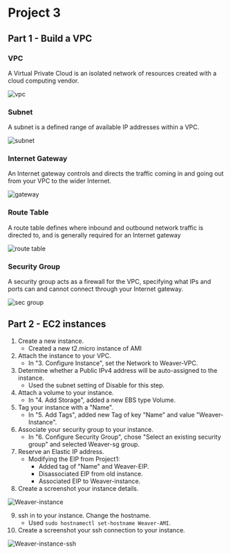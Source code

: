 # Project 3

## Part 1 - Build a VPC

### VPC

A Virtual Private Cloud is an isolated network of resources created with a cloud computing vendor.

![vpc](img/01-vpc.png)

### Subnet

A subnet is a defined range of available IP addresses within a VPC.

![subnet](img/02-subnet.png)

### Internet Gateway

An Internet gateway controls and directs the traffic coming in and going out from your VPC to the wider Internet.

![gateway](img/03-gateway.png)

### Route Table

A route table defines where inbound and outbound network traffic is directed to, and is generally required for an Internet gateway

![route table](img/04-routetable.png)

### Security Group

A security group acts as a firewall for the VPC, specifying what IPs and ports can and cannot connect through your Internet gateway.

![sec group](img/05-secgroup.png)

## Part 2 - EC2 instances

1. Create a new instance.
    - Created a new t2.micro instance of AMI
2. Attach the instance to your VPC.
    - In "3. Configure Instance", set the Network to Weaver-VPC.
3. Determine whether a Public IPv4 address will be auto-assigned to the instance.
	- Used the subnet setting of Disable for this step.
4. Attach a volume to your instance.
	- In "4. Add Storage", added a new EBS type Volume.
5. Tag your instance with a "Name".
	- In "5. Add Tags", added new Tag of key "Name" and value "Weaver-Instance".
6. Associate your security group to your instance.
	- In "6. Configure Security Group", chose "Select an existing security group" and selected Weaver-sg group.
7. Reserve an Elastic IP address.
	- Modifying the EIP from Project1:
    	- Added tag of "Name" and Weaver-EIP.
    	- Disassociated EIP from old instance.
    	- Associated EIP to Weaver-instance.
8. Create a screenshot your instance details.

![Weaver-instance](img/06-instance.png)

9. ssh in to your instance. Change the hostname.
	- Used `sudo hostnamectl set-hostname Weaver-AMI`.
10. Create a screenshot your ssh connection to your instance.

![Weaver-instance-ssh](img/07-ssh.png)
